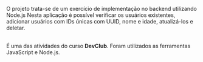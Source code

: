 <p>O projeto trata-se de um exercício de implementação no backend utilizando Node.js 
Nesta aplicação é possível verificar os usuários existentes, adicionar usuários com IDs únicas com UUID, nome e idade, atualizá-los e deletar. <br><br>
  
É uma das atividades do curso <b>DevClub</b>. Foram utilizados as ferramentas JavaScript e Node.js.
<br>
<br>
</p>
